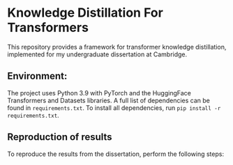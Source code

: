 # Knowledge Distillation For Transformers

This repository provides a framework for transformer knowledge distillation, implemented for my undergraduate dissertation at Cambridge.

## Environment:
The project uses Python 3.9 with PyTorch and the HuggingFace Transformers and Datasets libraries. A full list of dependencies can be found in `requirements.txt`. To install all dependencies, run `pip install -r requirements.txt`.

## Reproduction of results

To reproduce the results from the dissertation, perform the following steps:

